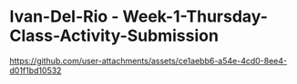 # Ivan-Del-Rio - Week-1-Thursday-Class-Activity-Submission


https://github.com/user-attachments/assets/ce1aebb6-a54e-4cd0-8ee4-d01f1bd10532

